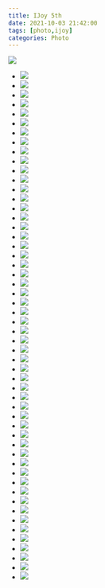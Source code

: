 ```yaml
---
title: IJoy 5th
date: 2021-10-03 21:42:00
tags: [photo,ijoy]
categories: Photo
---
```

<img src="https://sadness96.github.io/images/blog/photo-IJoy5/ijoy5logo.jpg"/>

<!-- more -->
<ul class="grid effect-1" id="grid">
    <li><a><img src="https://sadness.oss-cn-beijing.aliyuncs.com/images/photo-IJoy5/554A0930.jpg?x-oss-process=image/resize,m_lfit,w_348"></a></li>
    <li><a><img src="https://sadness.oss-cn-beijing.aliyuncs.com/images/photo-IJoy5/554A0938.jpg?x-oss-process=image/resize,m_lfit,w_348"></a></li>
    <li><a><img src="https://sadness.oss-cn-beijing.aliyuncs.com/images/photo-IJoy5/554A0950.jpg?x-oss-process=image/resize,m_lfit,w_348"></a></li>
    <li><a><img src="https://sadness.oss-cn-beijing.aliyuncs.com/images/photo-IJoy5/554A0954.jpg?x-oss-process=image/resize,m_lfit,w_348"></a></li>
    <li><a><img src="https://sadness.oss-cn-beijing.aliyuncs.com/images/photo-IJoy5/554A0958.jpg?x-oss-process=image/resize,m_lfit,w_348"></a></li>
    <li><a><img src="https://sadness.oss-cn-beijing.aliyuncs.com/images/photo-IJoy5/554A0969.jpg?x-oss-process=image/resize,m_lfit,w_348"></a></li>
    <li><a><img src="https://sadness.oss-cn-beijing.aliyuncs.com/images/photo-IJoy5/554A0998.jpg?x-oss-process=image/resize,m_lfit,w_348"></a></li>
    <li><a><img src="https://sadness.oss-cn-beijing.aliyuncs.com/images/photo-IJoy5/554A1025.jpg?x-oss-process=image/resize,m_lfit,w_348"></a></li>
    <li><a><img src="https://sadness.oss-cn-beijing.aliyuncs.com/images/photo-IJoy5/554A1049.jpg?x-oss-process=image/resize,m_lfit,w_348"></a></li>
    <li><a><img src="https://sadness.oss-cn-beijing.aliyuncs.com/images/photo-IJoy5/554A1055.jpg?x-oss-process=image/resize,m_lfit,w_348"></a></li>
    <li><a><img src="https://sadness.oss-cn-beijing.aliyuncs.com/images/photo-IJoy5/554A1061.jpg?x-oss-process=image/resize,m_lfit,w_348"></a></li>
    <li><a><img src="https://sadness.oss-cn-beijing.aliyuncs.com/images/photo-IJoy5/554A1076.jpg?x-oss-process=image/resize,m_lfit,w_348"></a></li>
    <li><a><img src="https://sadness.oss-cn-beijing.aliyuncs.com/images/photo-IJoy5/554A1080.jpg?x-oss-process=image/resize,m_lfit,w_348"></a></li>
    <li><a><img src="https://sadness.oss-cn-beijing.aliyuncs.com/images/photo-IJoy5/554A1092.jpg?x-oss-process=image/resize,m_lfit,w_348"></a></li>
    <li><a><img src="https://sadness.oss-cn-beijing.aliyuncs.com/images/photo-IJoy5/554A1103.jpg?x-oss-process=image/resize,m_lfit,w_348"></a></li>
    <li><a><img src="https://sadness.oss-cn-beijing.aliyuncs.com/images/photo-IJoy5/554A1110.jpg?x-oss-process=image/resize,m_lfit,w_348"></a></li>
    <li><a><img src="https://sadness.oss-cn-beijing.aliyuncs.com/images/photo-IJoy5/554A1173.jpg?x-oss-process=image/resize,m_lfit,w_348"></a></li>
    <li><a><img src="https://sadness.oss-cn-beijing.aliyuncs.com/images/photo-IJoy5/554A1184.jpg?x-oss-process=image/resize,m_lfit,w_348"></a></li>
    <li><a><img src="https://sadness.oss-cn-beijing.aliyuncs.com/images/photo-IJoy5/554A1301.jpg?x-oss-process=image/resize,m_lfit,w_348"></a></li>
    <li><a><img src="https://sadness.oss-cn-beijing.aliyuncs.com/images/photo-IJoy5/554A1366.jpg?x-oss-process=image/resize,m_lfit,w_348"></a></li>
    <li><a><img src="https://sadness.oss-cn-beijing.aliyuncs.com/images/photo-IJoy5/554A1379.jpg?x-oss-process=image/resize,m_lfit,w_348"></a></li>
    <li><a><img src="https://sadness.oss-cn-beijing.aliyuncs.com/images/photo-IJoy5/554A1387.jpg?x-oss-process=image/resize,m_lfit,w_348"></a></li>
    <li><a><img src="https://sadness.oss-cn-beijing.aliyuncs.com/images/photo-IJoy5/554A1393.jpg?x-oss-process=image/resize,m_lfit,w_348"></a></li>
    <li><a><img src="https://sadness.oss-cn-beijing.aliyuncs.com/images/photo-IJoy5/554A1421.jpg?x-oss-process=image/resize,m_lfit,w_348"></a></li>
    <li><a><img src="https://sadness.oss-cn-beijing.aliyuncs.com/images/photo-IJoy5/554A1424.jpg?x-oss-process=image/resize,m_lfit,w_348"></a></li>
    <li><a><img src="https://sadness.oss-cn-beijing.aliyuncs.com/images/photo-IJoy5/554A1444.jpg?x-oss-process=image/resize,m_lfit,w_348"></a></li>
    <li><a><img src="https://sadness.oss-cn-beijing.aliyuncs.com/images/photo-IJoy5/554A1491.jpg?x-oss-process=image/resize,m_lfit,w_348"></a></li>
    <li><a><img src="https://sadness.oss-cn-beijing.aliyuncs.com/images/photo-IJoy5/554A1505.jpg?x-oss-process=image/resize,m_lfit,w_348"></a></li>
    <li><a><img src="https://sadness.oss-cn-beijing.aliyuncs.com/images/photo-IJoy5/554A1510.jpg?x-oss-process=image/resize,m_lfit,w_348"></a></li>
    <li><a><img src="https://sadness.oss-cn-beijing.aliyuncs.com/images/photo-IJoy5/554A1528.jpg?x-oss-process=image/resize,m_lfit,w_348"></a></li>
    <li><a><img src="https://sadness.oss-cn-beijing.aliyuncs.com/images/photo-IJoy5/554A1535.jpg?x-oss-process=image/resize,m_lfit,w_348"></a></li>
    <li><a><img src="https://sadness.oss-cn-beijing.aliyuncs.com/images/photo-IJoy5/554A1552.jpg?x-oss-process=image/resize,m_lfit,w_348"></a></li>
    <li><a><img src="https://sadness.oss-cn-beijing.aliyuncs.com/images/photo-IJoy5/554A1557.jpg?x-oss-process=image/resize,m_lfit,w_348"></a></li>
    <li><a><img src="https://sadness.oss-cn-beijing.aliyuncs.com/images/photo-IJoy5/554A1578.jpg?x-oss-process=image/resize,m_lfit,w_348"></a></li>
    <li><a><img src="https://sadness.oss-cn-beijing.aliyuncs.com/images/photo-IJoy5/554A1585.jpg?x-oss-process=image/resize,m_lfit,w_348"></a></li>
    <li><a><img src="https://sadness.oss-cn-beijing.aliyuncs.com/images/photo-IJoy5/554A1591.jpg?x-oss-process=image/resize,m_lfit,w_348"></a></li>
    <li><a><img src="https://sadness.oss-cn-beijing.aliyuncs.com/images/photo-IJoy5/554A1595.jpg?x-oss-process=image/resize,m_lfit,w_348"></a></li>
    <li><a><img src="https://sadness.oss-cn-beijing.aliyuncs.com/images/photo-IJoy5/554A1615.jpg?x-oss-process=image/resize,m_lfit,w_348"></a></li>
    <li><a><img src="https://sadness.oss-cn-beijing.aliyuncs.com/images/photo-IJoy5/554A1625.jpg?x-oss-process=image/resize,m_lfit,w_348"></a></li>
    <li><a><img src="https://sadness.oss-cn-beijing.aliyuncs.com/images/photo-IJoy5/554A1633.jpg?x-oss-process=image/resize,m_lfit,w_348"></a></li>
    <li><a><img src="https://sadness.oss-cn-beijing.aliyuncs.com/images/photo-IJoy5/554A1637.jpg?x-oss-process=image/resize,m_lfit,w_348"></a></li>
    <li><a><img src="https://sadness.oss-cn-beijing.aliyuncs.com/images/photo-IJoy5/554A1642.jpg?x-oss-process=image/resize,m_lfit,w_348"></a></li>
    <li><a><img src="https://sadness.oss-cn-beijing.aliyuncs.com/images/photo-IJoy5/554A1650.jpg?x-oss-process=image/resize,m_lfit,w_348"></a></li>
    <li><a><img src="https://sadness.oss-cn-beijing.aliyuncs.com/images/photo-IJoy5/554A1657.jpg?x-oss-process=image/resize,m_lfit,w_348"></a></li>
    <li><a><img src="https://sadness.oss-cn-beijing.aliyuncs.com/images/photo-IJoy5/554A1658.jpg?x-oss-process=image/resize,m_lfit,w_348"></a></li>
    <li><a><img src="https://sadness.oss-cn-beijing.aliyuncs.com/images/photo-IJoy5/554A1663.jpg?x-oss-process=image/resize,m_lfit,w_348"></a></li>
    <li><a><img src="https://sadness.oss-cn-beijing.aliyuncs.com/images/photo-IJoy5/554A1670.jpg?x-oss-process=image/resize,m_lfit,w_348"></a></li>
    <li><a><img src="https://sadness.oss-cn-beijing.aliyuncs.com/images/photo-IJoy5/554A1681.jpg?x-oss-process=image/resize,m_lfit,w_348"></a></li>
    <li><a><img src="https://sadness.oss-cn-beijing.aliyuncs.com/images/photo-IJoy5/554A1708.jpg?x-oss-process=image/resize,m_lfit,w_348"></a></li>
    <li><a><img src="https://sadness.oss-cn-beijing.aliyuncs.com/images/photo-IJoy5/554A1749.jpg?x-oss-process=image/resize,m_lfit,w_348"></a></li>
    <li><a><img src="https://sadness.oss-cn-beijing.aliyuncs.com/images/photo-IJoy5/554A1754.jpg?x-oss-process=image/resize,m_lfit,w_348"></a></li>
    <li><a><img src="https://sadness.oss-cn-beijing.aliyuncs.com/images/photo-IJoy5/554A1767.jpg?x-oss-process=image/resize,m_lfit,w_348"></a></li>
    <li><a><img src="https://sadness.oss-cn-beijing.aliyuncs.com/images/photo-IJoy5/554A1773.jpg?x-oss-process=image/resize,m_lfit,w_348"></a></li>
    <li><a><img src="https://sadness.oss-cn-beijing.aliyuncs.com/images/photo-IJoy5/554A1782.jpg?x-oss-process=image/resize,m_lfit,w_348"></a></li>
</ul>

<link rel="stylesheet" type="text/css" href="/blog/lib/masonry/default.css" />
<link rel="stylesheet" type="text/css" href="/blog/lib/masonry/component.css" />
<script src="/blog/lib/masonry/modernizr.custom.js"></script>
<script src="/blog/lib/masonry/masonry.pkgd.min.js"></script>
<script src="/blog/lib/masonry/imagesloaded.pkgd.min.js"></script>
<script src="/blog/lib/masonry/classie.js"></script>
<script src="/blog/lib/masonry/AnimOnScroll.js"></script>

<script>
    new AnimOnScroll( document.getElementById( 'grid' ), {
        minDuration : 0.4,
        maxDuration : 0.7,
        viewportFactor : 0.2
    } );
</script>